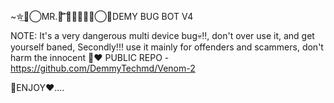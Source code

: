 ~✮͢≛⃝MR.🅳 ࿆͆᷍🅼🆈𝄟✮⃝🚬DEMY BUG BOT V4

NOTE: It's a very dangerous multi device bug💀‼️,
don't over use it, and get yourself baned,
Secondly!!! use it mainly for offenders and scammers, don't harm the innocent 🙂❤️
PUBLIC REPO - https://github.com/DemmyTechmd/Venom-2

🦅ENJOY❤️....
